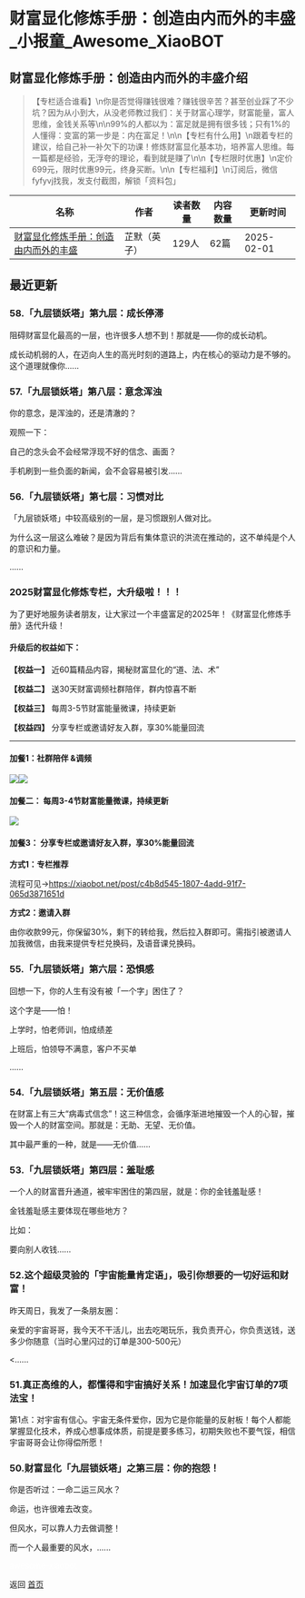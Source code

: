 # 财富显化修炼手册：创造由内而外的丰盛_小报童_Awesome_XiaoBOT

## 财富显化修炼手册：创造由内而外的丰盛介绍
> 【专栏适合谁看】\n你是否觉得赚钱很难？赚钱很辛苦？甚至创业踩了不少坑？因为从小到大，从没老师教过我们：关于财富心理学，财富能量，富人思维，金钱关系等\n\n99%的人都以为：富足就是拥有很多钱；只有1%的人懂得：变富的第一步是：内在富足！\n\n【专栏有什么用】\n跟着专栏的建议，给自己补一补欠下的功课！修炼财富显化基本功，培养富人思维。每一篇都是经验，无浮夸的理论，看到就是赚了\n\n【专栏限时优惠】\n定价699元，限时优惠99元，终身买断。\n\n【专栏福利】\n订阅后，微信fyfyvj找我，发支付截图，解锁「资料包」  
  


|名称|作者|读者数量|内容数量|更新时间|
|---|---|---|---|---|
|[财富显化修炼手册：创造由内而外的丰盛](https://xiaobot.net/p/3339?refer=0b133df9-27dc-423b-8101-639049001c13)|芷默（英子）|129人|62篇|2025-02-01|

## 最近更新
### 58.「九层锁妖塔」第九层：成长停滞

阻碍财富显化最高的一层，也许很多人想不到！那就是——你的成长动机。



成长动机弱的人，在迈向人生的高光时刻的道路上，内在核心的驱动力是不够的。这个道理就像你......

### 57.「九层锁妖塔」第八层：意念浑浊

你的意念，是浑浊的，还是清澈的？



观照一下：

自己的念头会不会经常浮现不好的信念、画面？

手机刷到一些负面的新闻，会不会容易被引发......

### 56.「九层锁妖塔」第七层：习惯对比

「九层锁妖塔」中较高级别的一层，是习惯跟别人做对比。



为什么这一层这么难破？是因为背后有集体意识的洪流在推动的，这不单纯是个人的意识和力量。

......

### 2025财富显化修炼专栏，大升级啦！！！

为了更好地服务读者朋友，让大家过一个丰盛富足的2025年！《财富显化修炼手册》迭代升级！

#### **升级后的权益如下：**

**【权益一】** 近60篇精品内容，揭秘财富显化的“道、法、术”

**【权益二】** 送30天财富调频社群陪伴，群内惊喜不断

**【权益三】** 每周3-5节财富能量微课，持续更新

**【权益四】** 分享专栏或邀请好友入群，享30%能量回流

* * *

#### **加餐1：社群陪伴 &调频**

![](https://static.xiaobot.net/file/2025-01-01/522154/ccce7c6ce97f7947356eed14ae2ab25a.png)![](https://static.xiaobot.net/file/2025-01-01/522154/b3c194422ba2b9a1850cc03ce6c0d314.png)

#### **加餐二： 每周3-4节财富能量微课，持续更新**

![](https://static.xiaobot.net/file/2025-01-01/522154/1f2f42eb1be20d7901791bdaf4298281.png)

#### 加餐3： 分享专栏或邀请好友入群，享30%能量回流

**方式1：专栏推荐**

流程可见→<https://xiaobot.net/post/c4b8d545-1807-4add-91f7-065d3871651d>

**方式2：邀请入群**

由你收款99元，你保留30%，剩下的转给我，然后拉入群即可。需指引被邀请人加我微信，由我来提供专栏兑换码，及语音课兑换码。

### 55.「九层锁妖塔」第六层：恐惧感

回想一下，你的人生有没有被「一个字」困住了？

这个字是——怕！



上学时，怕老师训，怕成绩差

上班后，怕领导不满意，客户不买单

......

### 54.「九层锁妖塔」第五层：无价值感

在财富上有三大“病毒式信念”！这三种信念，会循序渐进地摧毁一个人的心智，摧毁一个人的财富空间。那就是：无助、无望、无价值。



其中最严重的一种，就是——无价值......

### 53.「九层锁妖塔」第四层：羞耻感

一个人的财富晋升通道，被牢牢困住的第四层，就是：你的金钱羞耻感！



金钱羞耻感主要体现在哪些地方？

比如：

要向别人收钱......

### 52.这个超级灵验的「宇宙能量肯定语」，吸引你想要的一切好运和财富！

昨天周日，我发了一条朋友圈：

亲爱的宇宙哥哥，我今天不干活儿，出去吃喝玩乐，我负责开心，你负责送钱，送多少你随意（当时心里闪过的订单是300-500元）

<......

### 51.真正高维的人，都懂得和宇宙搞好关系！加速显化宇宙订单的7项法宝！

第1点：对宇宙有信心。宇宙无条件爱你，因为它是你能量的反射板！每个人都能掌握显化技术，养成心想事成体质，前提是要多练习，初期失败也不要气馁，相信宇宙哥哥会让你得偿所愿！

### 50.财富显化「九层锁妖塔」之第三层：你的抱怨！

你是否听过：一命二运三风水？



命运，也许很难去改变。

但风水，可以靠人力去做调整！



而一个人最重要的风水，......


<a href="https://github.com/Reno9527/awesome-xiaobot" style="color: white; text-decoration: none;">awesome-xiaobot</a>

返回 [首页](../README.md)
